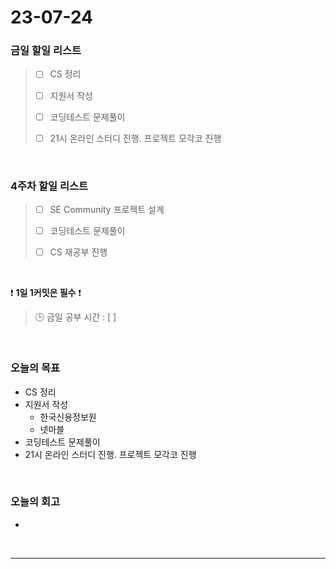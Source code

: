 # 23-07-24
### 금일 할일 리스트
> - [ ]  CS 정리
>
> - [ ]  지원서 작성
>
> - [ ]  코딩테스트 문제풀이
>
> - [ ]  21시 온라인 스터디 진행. 프로젝트 모각코 진행


<br/>

### 4주차 할일 리스트  
> - [ ]  SE Community 프로젝트 설계
>
> - [ ]  코딩테스트 문제풀이
>
> - [ ]  CS 재공부 진행

<br/>

❗ **1일 1커밋은 필수** ❗
> 🕒 금일 공부 시간 : [  ]
  
<br/>

### 오늘의 목표
- CS 정리
- 지원서 작성
    - 한국신용정보원
    - 넷마블
- 코딩테스트 문제풀이
- 21시 온라인 스터디 진행. 프로젝트 모각코 진행

<br>

### 오늘의 회고
- 

<br/>

------------  
